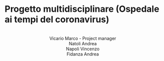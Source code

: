 <h1>Progetto multidisciplinare (Ospedale ai tempi del coronavirus)</h1><br>
<center> Vicario Marco - Project manager<br>
Natoli Andrea<br>
Napoli Vincenzo<br>
Fidanza Andrea<br></center>
